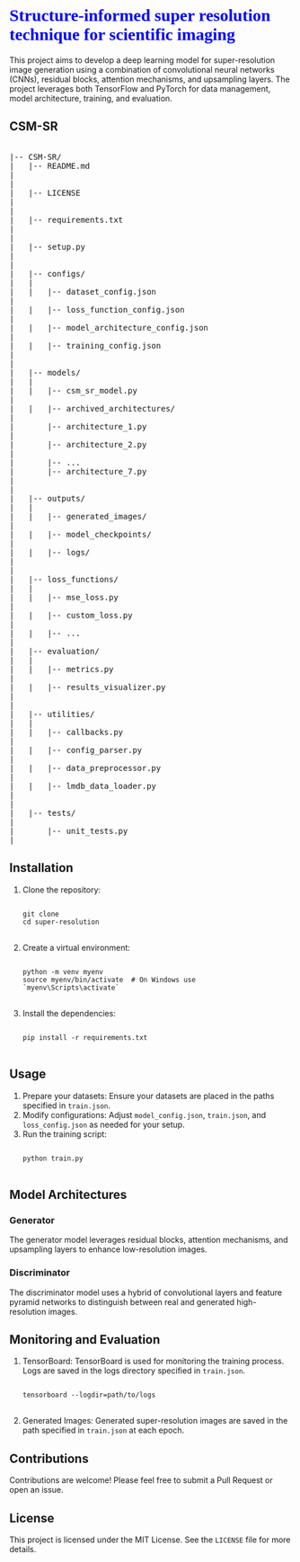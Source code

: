 <!DOCTYPE html>
<html>
<head>
<style>
.custom-heading {
    font-family: "Times New Roman", Times, serif;
    font-size: 30px;
    color: blue;
}
</style>
</head>
<body>

<h1 class="custom-heading"><b>Structure-informed super resolution technique for scientific imaging</b></h1>

<p>This project aims to develop a deep learning model for super-resolution image generation using a combination of convolutional neural networks (CNNs), residual blocks, attention mechanisms, and upsampling layers. The project leverages both TensorFlow and PyTorch for data management, model architecture, training, and evaluation.</p>

<h2>CSM-SR</h2>
<pre>
<!-- Root folder for the CSM-SR project -->
|-- CSM-SR/
|   |-- README.md                 
|       <!-- Project overview, instructions, and usage -->
|
|   |-- LICENSE                   
|       <!-- Open-source or proprietary license details -->
|
|   |-- requirements.txt          
|       <!-- Python dependencies -->
|
|   |-- setup.py                  
|       <!-- Optional: Package setup script (if needed) -->
|
|   |-- configs/
|   |   <!-- Configuration files for various components of the project -->
|   |   |-- dataset_config.json   
|           <!-- Dataset configuration -->
|   |   |-- loss_function_config.json
|           <!-- Configuration for loss functions -->
|   |   |-- model_architecture_config.json
|           <!-- Model architecture configuration -->
|   |   |-- training_config.json
|           <!-- Training setup configuration -->
|
|   |-- models/
|   |   <!-- Folder for model files -->
|   |   |-- csm_sr_model.py       
|           <!-- Primary model (formerly architecture_8.py) -->
|   |   |-- archived_architectures/
|           <!-- Archived unused model architectures -->
|       |-- architecture_1.py
|           <!-- Experimental architecture 1 -->
|       |-- architecture_2.py
|           <!-- Experimental architecture 2 -->
|       |-- ...
|       |-- architecture_7.py
|           <!-- Experimental architecture 7 -->
|
|   |-- outputs/
|   |   <!-- Generated outputs and logs -->
|   |   |-- generated_images/     
|           <!-- Organized results (e.g., SR output images) -->
|   |   |-- model_checkpoints/    
|           <!-- Optional: Saved model checkpoints -->
|   |   |-- logs/                 
|           <!-- Training logs or output files -->
|
|   |-- loss_functions/
|   |   <!-- Custom loss functions -->
|   |   |-- mse_loss.py
|           <!-- Mean squared error loss function -->
|   |   |-- custom_loss.py
|           <!-- Custom defined loss function -->
|   |   |-- ...
|
|   |-- evaluation/
|   |   <!-- Evaluation scripts and utilities -->
|   |   |-- metrics.py            
|           <!-- Evaluation metrics implementation -->
|   |   |-- results_visualizer.py 
|           <!-- Visualizations for evaluation (optional) -->
|
|   |-- utilities/
|   |   <!-- Utility scripts for various tasks -->
|   |   |-- callbacks.py          
|           <!-- Training callbacks (e.g., early stopping) -->
|   |   |-- config_parser.py      
|           <!-- Formerly config_loader.py -->
|   |   |-- data_preprocessor.py  
|           <!-- Formerly data_loader.py -->
|   |   |-- lmdb_data_loader.py   
|           <!-- Data loader for LMDB format -->
|
|   |-- tests/
|       <!-- Unit testing folder -->
|       |-- unit_tests.py         
|           <!-- Unit tests for key functionalities -->
</pre>
<h2>Installation</h2>
<ol>
<li>Clone the repository:</li>
<pre>
<code>
git clone <repository_url>
cd super-resolution
</code>
</pre>
<li>Create a virtual environment:</li>
<pre>
<code>
python -m venv myenv
source myenv/bin/activate  # On Windows use `myenv\Scripts\activate`
</code>
</pre>
<li>Install the dependencies:</li>
<pre>
<code>
pip install -r requirements.txt
</code>
</pre>
</ol>

<h2>Usage</h2>
<ol>
<li>Prepare your datasets: Ensure your datasets are placed in the paths specified in <code>train.json</code>.</li>
<li>Modify configurations: Adjust <code>model_config.json</code>, <code>train.json</code>, and <code>loss_config.json</code> as needed for your setup.</li>
<li>Run the training script:</li>
<pre>
<code>
python train.py
</code>
</pre>
</ol>

<h2>Model Architectures</h2>
<h3>Generator</h3>
<p>The generator model leverages residual blocks, attention mechanisms, and upsampling layers to enhance low-resolution images.</p>

<h3>Discriminator</h3>
<p>The discriminator model uses a hybrid of convolutional layers and feature pyramid networks to distinguish between real and generated high-resolution images.</p>

<h2>Monitoring and Evaluation</h2>
<ol>
<li>TensorBoard: TensorBoard is used for monitoring the training process. Logs are saved in the logs directory specified in <code>train.json</code>.
<pre>
<code>
tensorboard --logdir=path/to/logs
</code>
</pre>
</li>
<li>Generated Images: Generated super-resolution images are saved in the path specified in <code>train.json</code> at each epoch.</li>
</ol>

<h2>Contributions</h2>
<p>Contributions are welcome! Please feel free to submit a Pull Request or open an issue.</p>

<h2>License</h2>
<p>This project is licensed under the MIT License. See the <code>LICENSE</code> file for more details.</p>

</body>
</html>
